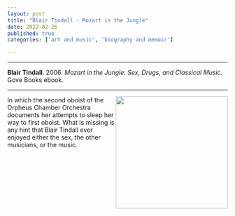 ```yaml
---
layout: post
title: "Blair Tindall - Mozart in the Jungle"
date: 2022-02-26
published: true
categories: ['art and music', 'biography and memoir']

---
```



***
<b>Blair Tindall</b>. 2006. _Mozart in the Jungle: Sex, Drugs, and Classical Music._  Gove Books ebook.

***

<img align="right" src="https://i.gr-assets.com/images/S/compressed.photo.goodreads.com/books/1440788880l/24998._SY475_.jpg"  width="256"  alt="">

In which the second oboist of the Orpheus Chamber Orchestra documents her attempts to sleep her way to first oboist.  What is missing is any hint that Blair Tindall ever enjoyed either the sex, the other musicians, or the music.
